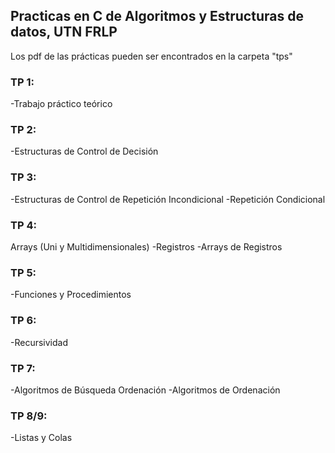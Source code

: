 ## Practicas en C de Algoritmos y Estructuras de datos, UTN FRLP

Los pdf de las prácticas pueden ser encontrados en la carpeta "tps"

### TP 1:
-Trabajo práctico teórico
### TP 2:
-Estructuras de Control de Decisión
### TP 3:
-Estructuras de Control de Repetición Incondicional
-Repetición Condicional
### TP 4:
Arrays (Uni y Multidimensionales)
-Registros
-Arrays de Registros
### TP 5:
-Funciones y Procedimientos
### TP 6:
-Recursividad
### TP 7:
-Algoritmos de Búsqueda Ordenación
-Algoritmos de Ordenación
### TP 8/9:
-Listas y Colas

